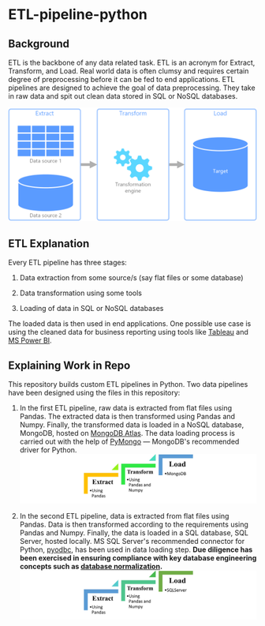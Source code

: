 # ETL-pipeline-python

## Background

ETL is the backbone of any data related task. ETL is an acronym for Extract, Transform, and Load. Real world data is often clumsy and requires certain degree of preprocessing before it can be fed to end applications. ETL pipelines are designed to achieve the goal of data preprocessing. They take in raw data and spit out clean data stored in SQL or NoSQL databases.

![Screenshot](etl.png)

## ETL Explanation

Every ETL pipeline has three stages:

1. Data extraction from some source/s (say flat files or some database)

2. Data transformation using some tools

3. Loading of data in SQL or NoSQL databases

The loaded data is then used in end applications. One possible use case is using the cleaned data for business reporting using tools like [Tableau](https://www.tableau.com/) and [MS Power BI](https://powerbi.microsoft.com/).

## Explaining Work in Repo

This repository builds custom ETL pipelines in Python. Two data pipelines have been designed using the files in this repository:

1. In the first ETL pipeline, raw data is extracted from flat files using Pandas. The extracted data is then transformed using Pandas and Numpy. Finally, the transformed data is loaded in a NoSQL database, MongoDB, hosted on [MongoDB Atlas](https://www.mongodb.com/atlas/database). The data loading process is carried out with the help of [PyMongo](https://pymongo.readthedocs.io/en/stable/) — MongoDB's recommended driver for Python.
![Screenshot](etl_mongo.jpg)

2. In the second ETL pipeline, data is extracted from flat files using Pandas. Data is then transformed according to the requirements using Pandas and Numpy. Finally, the data is loaded in a SQL database, SQL Server, hosted locally. MS SQL Server's recommended connector for Python, [pyodbc](https://pypi.org/project/pyodbc/), has been used in data loading step. **Due diligence has been exercised in ensuring compliance with key database engineering concepts such as [database normalization](https://docs.microsoft.com/en-us/office/troubleshoot/access/database-normalization-description).**
![Screenshot](etl_sqlserver.jpg)
